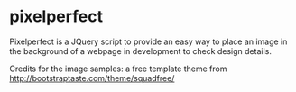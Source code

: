 pixelperfect
============

Pixelperfect is a JQuery script to provide an easy way to place an image in the background of a webpage in development to check design details.

Credits for the image samples: a free template theme from http://bootstraptaste.com/theme/squadfree/
